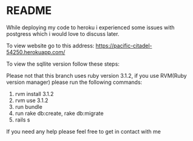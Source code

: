 # README

While deploying my code to heroku i experienced some issues with postgress which i would love to discuss later.

To view website go to this address:
https://pacific-citadel-54250.herokuapp.com/

To view the sqllite version follow these steps:

Please not that this branch uses ruby version 3.1.2, if you use RVM(Ruby version manager) please run the following commands:
1. rvm install 3.1.2
2. rvm use 3.1.2
3. run bundle
4. run rake db:create, rake db:migrate
5. rails s

If you need any help please feel free to get in contact with me
